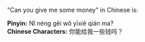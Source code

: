 "Can you give me some money" in Chinese is:

**Pinyin:** Nǐ néng gěi wǒ yīxiē qián ma?  
**Chinese Characters:** 你能给我一些钱吗？